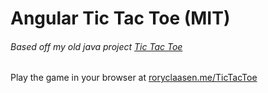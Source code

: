 # Angular Tic Tac Toe (MIT)

###### Based off my old java project [Tic Tac Toe](https://github.com/roryclaasen/TicTacToe)

Play the game in your browser at [roryclaasen.me/TicTacToe](http://roryclaasen.me/TicTacToe)
